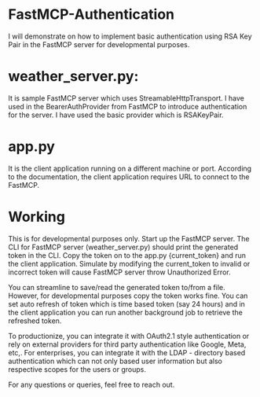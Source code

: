 # FastMCP-Authentication
I will demonstrate on how to implement basic authentication using RSA Key Pair in the FastMCP server for developmental purposes.

# weather_server.py:
It is sample FastMCP server which uses StreamableHttpTransport. I have used in the BearerAuthProvider from FastMCP to introduce authentication for the server. I have used the basic provider which is RSAKeyPair.

# app.py
It is the client application running on a different machine or port. According to the documentation, the client application requires URL to connect to the FastMCP.

# Working
This is for developmental purposes only.
Start up the FastMCP server. The CLI for FastMCP server (weather_server.py) should print the generated token in the CLI. Copy the token on to the app.py {current_token} and run the client application. Simulate by modifying the current_token to invalid or incorrect token will cause FastMCP server throw Unauthorized Error.

You can streamline to save/read the generated token to/from a file. However, for developmental purposes copy the token works fine. You can set auto refresh of token which is time based token (say 24 hours) and in the client application you can run another background job to retrieve the refreshed token. 

To productionize, you can integrate it with OAuth2.1 style authentication or rely on external providers for third party authentication like Google, Meta, etc,. For enterprises, you can integrate it with the LDAP - directory based authentication which can not only based user information but also respective scopes for the users or groups. 

For any questions or queries, feel free to reach out.
